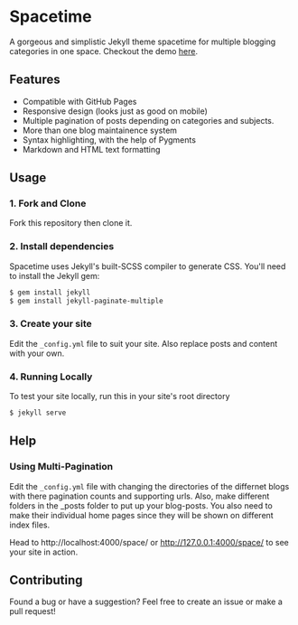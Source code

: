 # Spacetime
A gorgeous and simplistic Jekyll theme spacetime for multiple blogging categories in one space. Checkout the demo [here](https://techcentaur.github.io/space/).


## Features
- Compatible with GitHub Pages
- Responsive design (looks just as good on mobile)
- Multiple pagination of posts depending on categories and subjects.
- More than one blog maintainence system
- Syntax highlighting, with the help of Pygments
- Markdown and HTML text formatting


## Usage
### 1. Fork and Clone
Fork this repository then clone it.

### 2. Install dependencies
Spacetime uses Jekyll's built-SCSS compiler to generate CSS. You'll need to install the Jekyll gem:

```bash
$ gem install jekyll
$ gem install jekyll-paginate-multiple

```

### 3. Create your site
Edit the `_config.yml` file to suit your site. Also replace posts and content with your own.

### 4. Running Locally
To test your site locally, run this in your site's root directory

```bash
$ jekyll serve
```

## Help
### Using Multi-Pagination

Edit the `_config.yml` file with changing the directories of the differnet blogs with there pagination counts and supporting urls. Also, make different folders in the _posts folder to put up your blog-posts. You also need to make their individual home pages since they will be shown on different index files.

Head to http://localhost:4000/space/ or http://127.0.0.1:4000/space/ to see your site in action.

## Contributing
Found a bug or have a suggestion? Feel free to create an issue or make a pull request!


